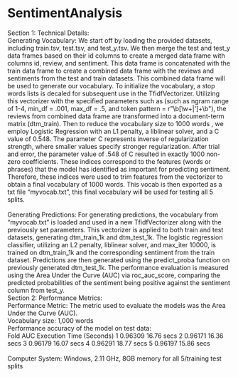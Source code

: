 # SentimentAnalysis
Section 1: Technical Details:
<br />
Generating Vocabulary:
	We start off by loading the provided datasets, including train.tsv, test.tsv, and test_y.tsv. We then merge the test and test_y data frames based on their id columns to create a merged data frame with columns id, review, and sentiment. This data frame is concatenated with the train data frame to create a combined data frame with the reviews and sentiments from the test and train datasets. This combined data frame will be used to generate our vocabulary. To initialize the vocabulary, a stop words lists is decaled for subsequent use in the TfidfVectorizer. Utilizing this vectorizer with the specified parameters such as (such as ngram range of 1-4, min_df = .001, max_df = .5, and token pattern = r”\b[\w+\|']+\b"), the reviews from combined data frame are transformed into a document-term matrix (dtm_train). Then to reduce the vocabulary size to 1000 words , we employ Logistic Regression with an L1 penalty, a liblinear solver, and a C value of 0.548. The parameter C represents inverse of regularization strength, where smaller values specify stronger regularization. After trial and error, the parameter value of .548 of C resulted in exactly 1000 non-zero coefficients. These indices correspond to the features (words or phrases) that the model has identified as important for predicting sentiment. Therefore, these indices were used to trim features from the vectorizer to obtain a final vocabulary of 1000 words. This vocab is then exported as a txt file “myvocab.txt”, this final vocabulary will be used for testing all 5 splits.
<br />
<br />
Generating Predictions:
	For generating predictions, the vocabulary from “myvocab.txt” is loaded and used in a new TfidfVectorizer along with the previously set parameters. This vectorizer is applied to both train and test datasets, generating dtm_train_1k and dtm_test_1k. The logistic regression classifier, utilizing an L2 penalty, liblinear solver, and max_iter 10000, is trained on dtm_train_1k and the corresponding sentiment from the train dataset. Predictions are then generated using the predict_proba function on previously generated dtm_test_1k. The performance evaluation is measured using the Area Under the Curve (AUC) via roc_auc_score, comparing the predicted probabilities of the sentiment being positive against the sentiment column from test_y.
<br />
Section 2: Performance Metrics: 
<br />
Performance Metric: The metric used to evaluate the models was the Area Under the Curve (AUC). 
<br />
Vocabulary size: 1,000 words
<br />
Performance accuracy of the model on test data:
<br />
Fold	AUC	Execution Time (Seconds)
1	0.96309	16.76 secs
2	0.96171	16.36 secs
3	0.96179	16.07 secs
4	0.96291	18.77 secs
5	0.96197	15.86 secs
<br />
<br />
Computer System: Windows, 2.11 GHz, 8GB memory for all 5/training test splits 
